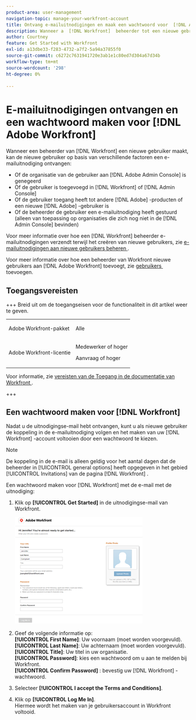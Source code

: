 ```yaml
---
product-area: user-management
navigation-topic: manage-your-workfront-account
title: Ontvang e-mailuitnodigingen en maak een wachtwoord voor  [!DNL Adobe Workfront]
description: Wanneer a  [!DNL Workfront]  beheerder tot een nieuwe gebruiker leidt, kan de nieuwe gebruiker een uitnodigingsE-mail ontvangen die hen uitnodigt om een wachtwoord tot stand te brengen.
author: Courtney
feature: Get Started with Workfront
exl-id: a13dbe33-f283-4732-a7f2-5a94a37855f0
source-git-commit: c6272c7631941720e3ab1e1c80ed7d304a67d34b
workflow-type: tm+mt
source-wordcount: '298'
ht-degree: 0%

---
```


# E-mailuitnodigingen ontvangen en een wachtwoord maken voor [!DNL Adobe Workfront]

Wanneer een beheerder van [!DNL Workfront] een nieuwe gebruiker maakt, kan de nieuwe gebruiker op basis van verschillende factoren een e-mailuitnodiging ontvangen:

* Of de organisatie van de gebruiker aan [!DNL Adobe Admin Console] is genegeerd
* Of de gebruiker is toegevoegd in [!DNL Workfront] of [!DNL Admin Console]
* Of de gebruiker toegang heeft tot andere [!DNL Adobe] -producten of een nieuwe [!DNL Adobe] -gebruiker is
* Of de beheerder de gebruiker een e-mailuitnodiging heeft gestuurd (alleen van toepassing op organisaties die zich nog niet in de [!DNL Admin Console] bevinden)

Voor meer informatie over hoe een [!DNL Workfront] beheerder e-mailuitnodigingen verzendt terwijl het creëren van nieuwe gebruikers, zie [&#x200B; e-mailuitnodigingen aan nieuwe gebruikers beheren &#x200B;](../../../administration-and-setup/manage-workfront/emails/manage-email-invitations.md).

Voor meer informatie over hoe een beheerder van Workfront nieuwe gebruikers aan [!DNL Adobe Workfront] toevoegt, zie [&#x200B; gebruikers &#x200B;](../../../administration-and-setup/add-users/create-and-manage-users/add-users.md) toevoegen.

## Toegangsvereisten

+++ Breid uit om de toegangseisen voor de functionaliteit in dit artikel weer te geven.

<table style="table-layout:auto"> 
 <col> 
 </col>
 <tbody> 
  <tr> 
   <td>Adobe Workfront-pakket</td> 
   <td> <p>Alle</p> </td> 
  </tr> 
  <tr> 
   <td>Adobe Workfront-licentie</td> 
   <td> 
   <p>Medewerker of hoger</p>
   <p>Aanvraag of hoger</p> </td> 
  </tr> 
 </tbody> 
</table>

Voor informatie, zie [&#x200B; vereisten van de Toegang in de documentatie van Workfront &#x200B;](/help/quicksilver/administration-and-setup/add-users/access-levels-and-object-permissions/access-level-requirements-in-documentation.md).

+++

## Een wachtwoord maken voor [!DNL Workfront]

Nadat u de uitnodigingse-mail hebt ontvangen, kunt u als nieuwe gebruiker de koppeling in de e-mailuitnodiging volgen en het maken van uw [!DNL Workfront] -account voltooien door een wachtwoord te kiezen.

>[!NOTE]
>
>De koppeling in de e-mail is alleen geldig voor het aantal dagen dat de beheerder in [!UICONTROL general options] heeft opgegeven in het gebied [!UICONTROL Invitations] van de pagina [!DNL Workfront] .

Een wachtwoord maken voor [!DNL Workfront] met de e-mail met de uitnodiging:

1. Klik op **[!UICONTROL Get Started]** in de uitnodigingse-mail van Workfront.

   ![&#x200B; Nieuw gebruikersscherm van e-mailuitnodiging &#x200B;](assets/new-user-screen-from-invitation-adobe-350x292.png)

1. Geef de volgende informatie op:\
   **[!UICONTROL First Name]**: Uw voornaam (moet worden voorgevuld).\
   **[!UICONTROL Last Name]**: Uw achternaam (moet worden voorgevuld).\
   **[!UICONTROL Title]**: Uw titel in uw organisatie.\
   **[!UICONTROL Password]**: kies een wachtwoord om u aan te melden bij Workfront.\
   **[!UICONTROL Confirm Password]** : bevestig uw [!DNL Workfront] -wachtwoord.

1. Selecteer **[!UICONTROL I accept the Terms and Conditions]**.
1. Klik op **[!UICONTROL Log Me In]**.\
   Hiermee wordt het maken van je gebruikersaccount in Workfront voltooid.
